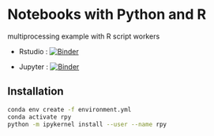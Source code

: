 # Notebooks with Python and R 

multiprocessing example with R script workers

- Rstudio : [![Binder](http://mybinder.org/badge.svg)](http://beta.mybinder.org/v2/gh/pnavaro/hauoulatou/master?urlpath=rstudio)

- Jupyter : [![Binder](http://mybinder.org/badge.svg)](http://beta.mybinder.org/v2/gh/pnavaro/hauoulatou/master)


## Installation

```bash
conda env create -f environment.yml
conda activate rpy
python -m ipykernel install --user --name rpy
```
